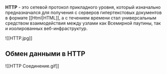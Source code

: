 **HTTP** - это сетевой протокол прикладного уровня, который изначально предназначался для получения с серверов гипертекстовых документов в формате [[Html|HTML]], а с течением времени стал универсальным средством взаимодействия между узлами как Всемирной паутины, так и изолированных веб-инфраструктур.

![[HTTP.jpg]]

## Обмен данными в HTTP

![[HTTP Соединение.gif]]

